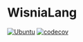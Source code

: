 # WisniaLang

[![Ubuntu](https://github.com/WisniaProject/WisniaLang/actions/workflows/ubuntu.yml/badge.svg?branch=master)](https://github.com/WisniaProject/WisniaLang/actions/workflows/ubuntu.yml)
[![codecov](https://codecov.io/gh/WisniaProject/WisniaLang/branch/master/graph/badge.svg?token=SN5094ZY23)](https://codecov.io/gh/WisniaProject/WisniaLang)
